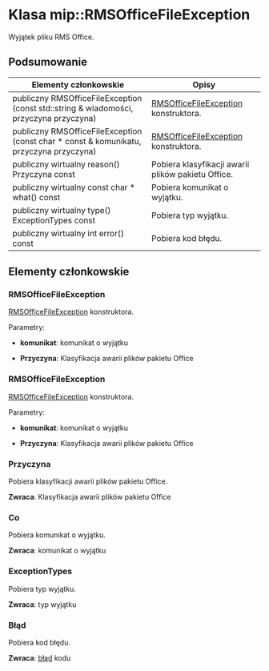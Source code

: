 # <a name="class-miprmsofficefileexception"></a>Klasa mip::RMSOfficeFileException 
Wyjątek pliku RMS Office.
  
## <a name="summary"></a>Podsumowanie
 Elementy członkowskie                        | Opisy                                
--------------------------------|---------------------------------------------
 publiczny RMSOfficeFileException (const std::string & wiadomości, przyczyna przyczyna)  |  [RMSOfficeFileException](class_mip_rmsofficefileexception.md) konstruktora.
 publiczny RMSOfficeFileException (const char * const & komunikatu, przyczyna przyczyna)  |  [RMSOfficeFileException](class_mip_rmsofficefileexception.md) konstruktora.
 publiczny wirtualny reason() Przyczyna const  |  Pobiera klasyfikacji awarii plików pakietu Office.
 publiczny wirtualny const char * what() const  |  Pobiera komunikat o wyjątku.
 publiczny wirtualny type() ExceptionTypes const  |  Pobiera typ wyjątku.
 publiczny wirtualny int error() const  |  Pobiera kod błędu.
  
## <a name="members"></a>Elementy członkowskie
  
### <a name="rmsofficefileexception"></a>RMSOfficeFileException
[RMSOfficeFileException](class_mip_rmsofficefileexception.md) konstruktora.

Parametry:  
* **komunikat**: komunikat o wyjątku 


* **Przyczyna**: Klasyfikacja awarii plików pakietu Office


  
### <a name="rmsofficefileexception"></a>RMSOfficeFileException
[RMSOfficeFileException](class_mip_rmsofficefileexception.md) konstruktora.

Parametry:  
* **komunikat**: komunikat o wyjątku 


* **Przyczyna**: Klasyfikacja awarii plików pakietu Office


  
### <a name="reason"></a>Przyczyna
Pobiera klasyfikacji awarii plików pakietu Office.

  
**Zwraca**: Klasyfikacja awarii plików pakietu Office
  
### <a name="what"></a>Co
Pobiera komunikat o wyjątku.

  
**Zwraca**: komunikat o wyjątku
  
### <a name="exceptiontypes"></a>ExceptionTypes
Pobiera typ wyjątku.

  
**Zwraca**: typ wyjątku
  
### <a name="error"></a>Błąd
Pobiera kod błędu.

  
**Zwraca**: [błąd](class_mip_error.md) kodu